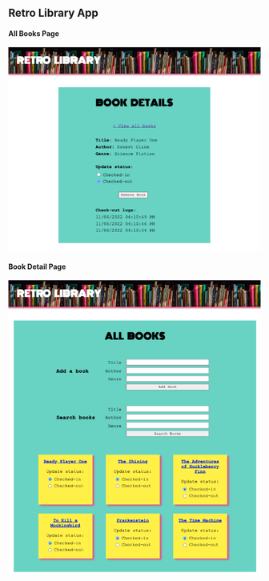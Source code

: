 ## Retro Library App

#### All Books Page
![All books library page](./readme_images/books.png)

#### Book Detail Page
![All books library page](./readme_images/book_details.png)